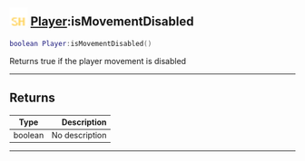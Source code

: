 ## <img src="../../.gitbook/assets/shared.png" width="32" height="32" /> [Player](../player/README.md):isMovementDisabled

```lua
boolean Player:isMovementDisabled()
```

Returns true if the player movement is disabled<br>

-----------------
## Returns

| Type   | Description |
| ------ | ----------: |
| boolean | No description |


--------